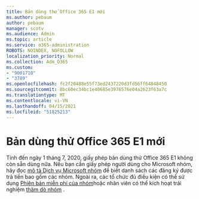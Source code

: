 ```yaml
---
title: Bản dùng thử Office 365 E1 mới
ms.author: pebaum
author: pebaum
manager: scotv
ms.audience: Admin
ms.topic: article
ms.service: o365-administration
ROBOTS: NOINDEX, NOFOLLOW
localization_priority: Normal
ms.collection: Adm_O365
ms.custom:
- "9001710"
- "3789"
ms.openlocfilehash: fc2f20488e55f73ed2437220d3fd56ff64848450
ms.sourcegitcommit: 8bc60ec34bc1e40685e3976576e04a2623f63a7c
ms.translationtype: MT
ms.contentlocale: vi-VN
ms.lasthandoff: 04/15/2021
ms.locfileid: "51825213"
---
```

# <a name="new-office-365-e1-trial"></a>Bản dùng thử Office 365 E1 mới

Tính đến ngày 1 tháng 7, 2020, giấy phép bản dùng thử Office 365 E1 không còn sẵn dùng nữa. Nếu bạn cần giấy phép người dùng cho Microsoft nhóm, hãy đọc [mô tả Dịch vụ Microsoft nhóm](https://docs.microsoft.com/office365/servicedescriptions/teams-service-description) để biết danh sách các đăng ký được trả tiền bao gồm các nhóm. Ngoài ra, các tổ chức đủ điều kiện có thể sử dụng [Phiên bản miễn phí của nhóm](https://support.office.com/article/Welcome-to-Microsoft-Teams-free-6d79a648-6913-4696-9237-ed13de64ae3c)hoặc nhân viên có thể kích hoạt trải nghiệm [thăm dò nhóm](https://docs.microsoft.com/MicrosoftTeams/teams-exploratory) .
